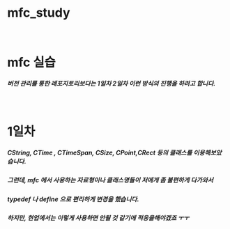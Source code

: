# mfc_study

</br>

# mfc 실습

##### 버전 관리를 통한 레포지토리보다는 1일차 2일차 이런 방식의 진행을 하려고 합니다.

</br>

# 1일차

##### CString, CTime , CTimeSpan, CSize, CPoint,CRect 등의 클래스를 이용해보았습니다.

##### 그런데, mfc 에서 사용하는 자료형이나 클래스명들이 저에게 좀 불편하게 다가와서 
##### typedef 나 define 으로 편리하게 변경을 했습니다.
##### 하지만, 현업에서는 이렇게 사용하면 안될 것 같기에 적응을해야겠죠 ㅜㅜ
